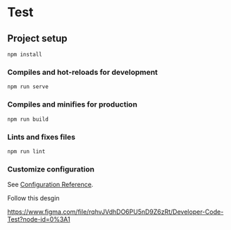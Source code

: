 # Test

## Project setup
```
npm install
```

### Compiles and hot-reloads for development
```
npm run serve
```

### Compiles and minifies for production
```
npm run build
```

### Lints and fixes files
```
npm run lint
```

### Customize configuration
See [Configuration Reference](https://cli.vuejs.org/config/).


Follow this desgin

https://www.figma.com/file/rqhvJVdhDO6PU5nD9Z6zRt/Developer-Code-Test?node-id=0%3A1
